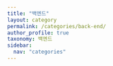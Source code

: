```yaml
---
title: "백엔드"
layout: category
permalink: /categories/back-end/
author_profile: true
taxonomy: 백엔드
sidebar:
  nav: "categories"
---
```

